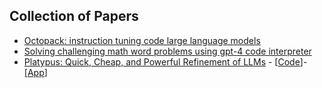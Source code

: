 ## Collection of Papers
- [Octopack: instruction tuning code large language models](https://arxiv.org/pdf/2308.07124.pdf)
- [Solving challenging math word problems using gpt-4 code interpreter](https://arxiv.org/pdf/2308.07921.pdf)
- [Platypus: Quick, Cheap, and Powerful Refinement of LLMs](https://arxiv.org/pdf/2308.07317v1.pdf) - [[Code](https://github.com/arielnlee/Platypus)]-[[App](https://platypus-llm.github.io/)]
